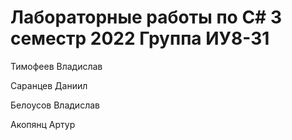 # Лабораторные работы по C# 3 семестр 2022 Группа ИУ8-31
Тимофеев Владислав 

Саранцев Даниил 

Белоусов Владислав

Акопянц Артур


